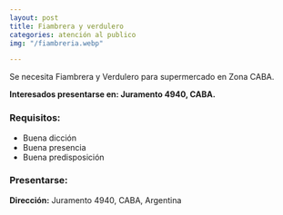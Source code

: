 ```yaml
---
layout: post
title: Fiambrera y verdulero
categories: atención al publico
img: "/fiambreria.webp"

---
```

Se necesita Fiambrera y Verdulero para supermercado en Zona CABA.

**Interesados presentarse en: Juramento 4940, CABA.**

### Requisitos:

* Buena dicción
* Buena presencia
* Buena predisposición

### Presentarse:

**Dirección:** Juramento 4940, CABA, Argentina
